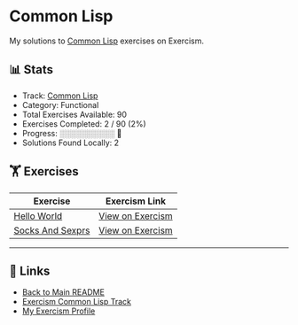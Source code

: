 # Common Lisp

My solutions to [Common Lisp](https://exercism.org/tracks/common-lisp) exercises on Exercism.

## 📊 Stats

- Track: [Common Lisp](https://exercism.org/tracks/common-lisp)
- Category: Functional
- Total Exercises Available: 90
- Exercises Completed: 2 / 90 (2%)
- Progress: ░░░░░░░░░░ 🔴
- Solutions Found Locally: 2

## 🏋️ Exercises

| Exercise | Exercism Link |
|----------|---------------|
| [Hello World](hello-world/README.md) | [View on Exercism](https://exercism.org/tracks/common-lisp/exercises/hello-world) |
| [Socks And Sexprs](socks-and-sexprs/README.md) | [View on Exercism](https://exercism.org/tracks/common-lisp/exercises/socks-and-sexprs) |

---

## 🔗 Links

- [Back to Main README](../README.md)
- [Exercism Common Lisp Track](https://exercism.org/tracks/common-lisp)
- [My Exercism Profile](https://exercism.org/profiles/princemuel)
